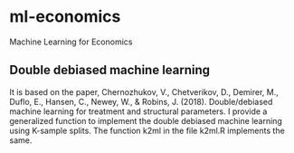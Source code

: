 # ml-economics
Machine Learning for Economics

## Double debiased machine learning
It is based on the paper, Chernozhukov, V., Chetverikov, D., Demirer, M., Duflo, E., Hansen, C., Newey, W., & Robins, J. (2018). Double/debiased machine learning for treatment and structural parameters. I provide a generalized function to implement the double debiased machine learning using K-sample splits. The function k2ml in the file k2ml.R implements the same. 
